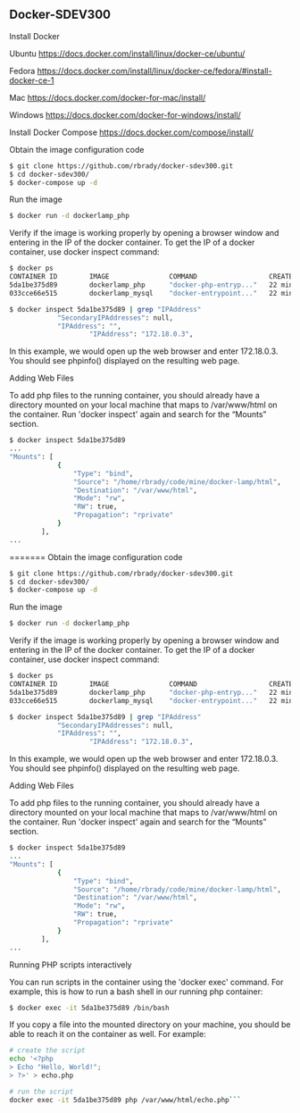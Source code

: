 Docker-SDEV300
--------------

Install Docker

Ubuntu
https://docs.docker.com/install/linux/docker-ce/ubuntu/

Fedora
https://docs.docker.com/install/linux/docker-ce/fedora/#install-docker-ce-1

Mac
https://docs.docker.com/docker-for-mac/install/

Windows
https://docs.docker.com/docker-for-windows/install/

Install Docker Compose
https://docs.docker.com/compose/install/

Obtain the image configuration code
```bash
$ git clone https://github.com/rbrady/docker-sdev300.git
$ cd docker-sdev300/
$ docker-compose up -d
```

Run the image
```bash
$ docker run -d dockerlamp_php
```

Verify if the image is working properly by opening a browser window and entering in the IP of the docker container.  To get the IP of a docker container, use docker inspect command:
```bash
$ docker ps
CONTAINER ID        IMAGE               COMMAND                  CREATED             STATUS              PORTS                NAMES
5da1be375d89        dockerlamp_php      "docker-php-entryp..."   22 minutes ago      Up 22 minutes       0.0.0.0:80->80/tcp   dockerlamp_php_1
033cce66e515        dockerlamp_mysql    "docker-entrypoint..."   22 minutes ago      Up 22 minutes       3306/tcp             dockerlamp_mysql_1

$ docker inspect 5da1be375d89 | grep "IPAddress"
            "SecondaryIPAddresses": null,
            "IPAddress": "",
                    "IPAddress": "172.18.0.3",
```
In this example, we would open up the web browser and enter 172.18.0.3.  You should see phpinfo() displayed on the resulting web page.

Adding Web Files

To add php files to the running container, you should already have a directory mounted on your local machine that maps to /var/www/html on the container.   Run 'docker inspect' again and search for the “Mounts” section.

```bash
$ docker inspect 5da1be375d89
...
"Mounts": [
            {
                "Type": "bind",
                "Source": "/home/rbrady/code/mine/docker-lamp/html",
                "Destination": "/var/www/html",
                "Mode": "rw",
                "RW": true,
                "Propagation": "rprivate"
            }
        ],
...
```
=======
Obtain the image configuration code
```bash
$ git clone https://github.com/rbrady/docker-sdev300.git
$ cd docker-sdev300/
$ docker-compose up -d
```

Run the image
```bash
$ docker run -d dockerlamp_php
```

Verify if the image is working properly by opening a browser window and entering in the IP of the docker container.  To get the IP of a docker container, use docker inspect command:
```bash
$ docker ps
CONTAINER ID        IMAGE               COMMAND                  CREATED             STATUS              PORTS                NAMES
5da1be375d89        dockerlamp_php      "docker-php-entryp..."   22 minutes ago      Up 22 minutes       0.0.0.0:80->80/tcp   dockerlamp_php_1
033cce66e515        dockerlamp_mysql    "docker-entrypoint..."   22 minutes ago      Up 22 minutes       3306/tcp             dockerlamp_mysql_1

$ docker inspect 5da1be375d89 | grep "IPAddress"
            "SecondaryIPAddresses": null,
            "IPAddress": "",
                    "IPAddress": "172.18.0.3",
```
In this example, we would open up the web browser and enter 172.18.0.3.  You should see phpinfo() displayed on the resulting web page.

Adding Web Files

To add php files to the running container, you should already have a directory mounted on your local machine that maps to /var/www/html on the container.   Run 'docker inspect' again and search for the “Mounts” section.

```bash
$ docker inspect 5da1be375d89
...
"Mounts": [
            {
                "Type": "bind",
                "Source": "/home/rbrady/code/mine/docker-lamp/html",
                "Destination": "/var/www/html",
                "Mode": "rw",
                "RW": true,
                "Propagation": "rprivate"
            }
        ],
...
```

Running PHP scripts interactively

You can run scripts in the container using the 'docker exec' command.  For example, this is how to run a bash shell in our running php container:
```bash
$ docker exec -it 5da1be375d89 /bin/bash
```
If you copy a file into the mounted directory on your machine, you should be able to reach it on the container as well.  For example:
```bash
# create the script
echo '<?php
> Echo "Hello, World!";
> ?>' > echo.php

# run the script
docker exec -it 5da1be375d89 php /var/www/html/echo.php```

